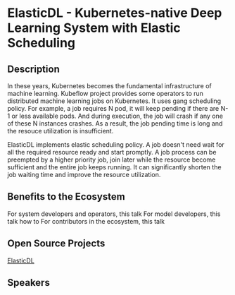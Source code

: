 # ElasticDL - Kubernetes-native Deep Learning System with Elastic Scheduling

## Description

In these years, Kubernetes becomes the fundamental infrastructure of machine
learning. Kubeflow project provides some operators to run distributed machine
learning jobs on Kubernetes. It uses gang scheduling policy. For example, a job
requires N pod, it will keep pending if there are N-1 or less available pods. And
during execution, the job will crash if any one of these N instances crashes. As
a result, the job pending time is long and the resouce utilization is insufficient.

ElasticDL implements elastic scheduling policy. A job doesn't need wait for all
the required resource ready and start promptly. A job process can be preempted
by a higher priority job, join later while the resource become sufficient and the
entire job keeps running. It can significantly shorten the job waiting time and
improve the resource utilization.

## Benefits to the Ecosystem

For system developers and operators, this talk
For model developers, this talk how to
For contributors in the ecosystem, this talk

## Open Source Projects

[ElasticDL](https://github.com/sql-machine-learning/elasticdl)

## Speakers
